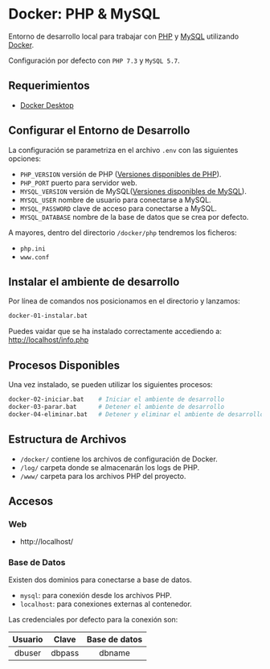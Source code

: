 # Docker: PHP & MySQL

Entorno de desarrollo local para trabajar con [PHP](https://www.php.net/) y [MySQL](https://www.mysql.com/) utilizando [Docker](https://www.docker.com). 

Configuración por defecto con  `PHP 7.3` y `MySQL 5.7`.

## Requerimientos

* [Docker Desktop](https://www.docker.com/products/docker-desktop)

## Configurar el Entorno de Desarrollo

La configuración se parametriza en el archivo `.env` con las siguientes opciones:

* `PHP_VERSION` versión de PHP ([Versiones disponibles de PHP](https://github.com/docker-library/docs/blob/master/php/README.md#supported-tags-and-respective-dockerfile-links)).
* `PHP_PORT` puerto para servidor web.
* `MYSQL_VERSION` versión de MySQL([Versiones disponibles de MySQL](https://hub.docker.com/_/mysql)).
* `MYSQL_USER` nombre de usuario para conectarse a MySQL.
* `MYSQL_PASSWORD` clave de acceso para conectarse a MySQL.
* `MYSQL_DATABASE` nombre de la base de datos que se crea por defecto.

A mayores, dentro del directorio `/docker/php` tendremos los ficheros:
* `php.ini`
* `www.conf`

## Instalar el ambiente de desarrollo

Por línea de comandos nos posicionamos en el directorio y lanzamos:

```zsh
docker-01-instalar.bat
```
Puedes vaidar que se ha instalado correctamente accediendo a: [http://localhost/info.php](http://localhost/info.php)

## Procesos Disponibles

Una vez instalado, se pueden utilizar los siguientes procesos:

```zsh
docker-02-iniciar.bat    # Iniciar el ambiente de desarrollo
docker-03-parar.bat      # Detener el ambiente de desarrollo
docker-04-eliminar.bat   # Detener y eliminar el ambiente de desarrollo.
```

## Estructura de Archivos

* `/docker/` contiene los archivos de configuración de Docker.
* `/log/`    carpeta donde se almacenarán los logs de PHP.
* `/www/`    carpeta para los archivos PHP del proyecto.

## Accesos

### Web

* http://localhost/

### Base de Datos

Existen dos dominios para conectarse a base de datos.

* `mysql`: para conexión desde los archivos PHP.
* `localhost`: para conexiones externas al contenedor.

Las credenciales por defecto para la conexión son:

| Usuario | Clave | Base de datos |
|:---:|:---:|:---:|
| dbuser | dbpass | dbname |
